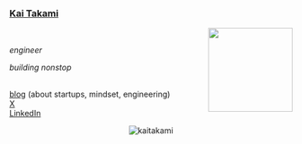 ### [Kai Takami](https://www.kaitakami.dev)

<img align="right" height="150" src="https://user-images.githubusercontent.com/5713670/87202985-820dcb80-c2b6-11ea-9f56-7ec461c497c3.gif"  />
<br />
<p align="left"><i>engineer</i></p>
<p align="left"><i>building nonstop</i></p>
<br />
<a href="https://kaitakami.dev/blog" target="_blank">blog</a> (about startups, mindset, engineering)
<br />
<a href="https://x.com/kaitakami_" target="_blank">X</a><br />
<a href="https://linkedin.com/in/kaitakami" target="_blank">LinkedIn</a>
<br clear="both">
<p align="center"> <img src="https://komarev.com/ghpvc/?username=kaitakami&label=Profile%20views&color=0e75b6&style=flat" alt="kaitakami" /> </p>
